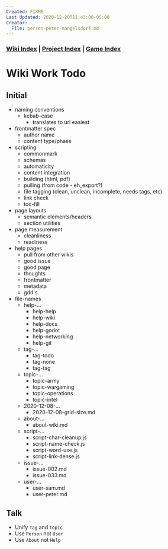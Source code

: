 ```yaml
---
Created: FIXME
Last Updated: 2020-12-20T11:43:00-05:00
Creator:
  File: person-peter-mangelsdorf.md
---
```




### [Wiki Index](index.md) | [Project Index](../index.md) | [Game Index](../intel-game/index.md)



# Wiki Work Todo




## Initial
- naming conventions
  - kebab-case
    - translates to url easiest
- frontmatter spec
  - author name
  - content type/phase
- scripting
  - commonmark
  - schemas
  - automaticity
  - content integration
  - building (html, pdf)
  - pulling (from code - eh_export?)
  - file tagging (clean, unclean, incomplete, needs tags, etc)
  - link check
  - toc-fill
- page layouts
  - semantic elements/headers
  - section utilities
- page measurement
  - cleanliness
  - readiness
- help pages
  - pull from other wikis
  - good issue
  - good page
  - thoughts
  - frontmatter
  - metadata
  - gdd's
- file-names
  - help-...
    - help-help
    - help-wiki
    - help-docs
    - help-godot
    - help-networking
    - help-git
  - tag-...
    - tag-todo
    - tag-none
    - tag-tag
  - topic-...
    - topic-army
    - topic-wargaming
    - topic-operations
    - topic-intel
  - 2020-12-08-...
    - 2020-12-08-grid-size.md
  - about-...
    - about-wiki.md
  - script-...
    - script-char-cleanup.js
    - script-name-check.js
    - script-word-use.js
    - script-link-dense.js
  - issue-...
    - issue-002.md
    - issue-033.md
  - user-...
    - user-sam.md
    - user-peter.md



## Talk
- Unify `Tag` and `Topic`
- Use `Person` not `User`
- Use `About` not `Help`




